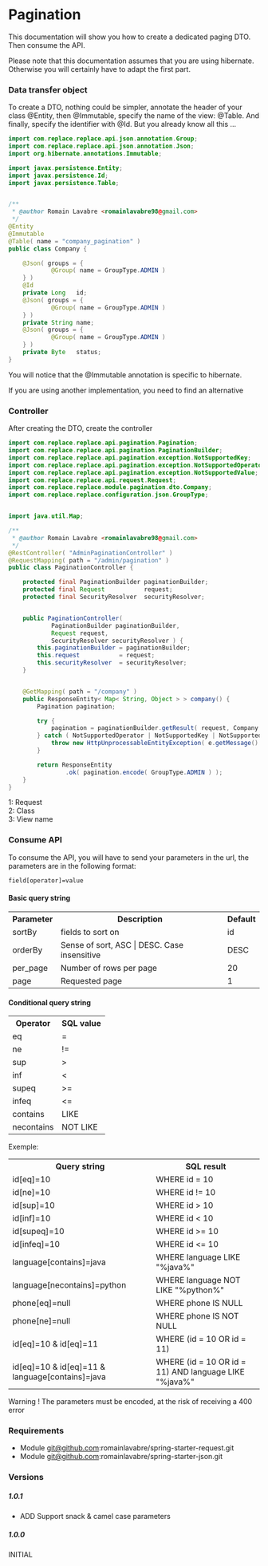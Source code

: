 # Pagination


This documentation will show you how to create a dedicated paging DTO.
Then consume the API.

Please note that this documentation assumes that you are using hibernate.
Otherwise you will certainly have to adapt the first part.

### Data transfer object


To create a DTO, nothing could be simpler, annotate the header of your class @Entity, then @Immutable, specify the name of the view: @Table.
And finally, specify the identifier with @Id. But you already know all this ...

```java
import com.replace.replace.api.json.annotation.Group;
import com.replace.replace.api.json.annotation.Json;
import org.hibernate.annotations.Immutable;

import javax.persistence.Entity;
import javax.persistence.Id;
import javax.persistence.Table;


/**
 * @author Romain Lavabre <romainlavabre98@gmail.com>
 */
@Entity
@Immutable
@Table( name = "company_pagination" )
public class Company {

    @Json( groups = {
            @Group( name = GroupType.ADMIN )
    } )
    @Id
    private Long   id;
    @Json( groups = {
            @Group( name = GroupType.ADMIN )
    } )
    private String name;
    @Json( groups = {
            @Group( name = GroupType.ADMIN )
    } )
    private Byte   status;
}
```


You will notice that the @Immutable annotation is specific to hibernate.

If you are using another implementation, you need to find an alternative

### Controller


After creating the DTO, create the controller

```java
import com.replace.replace.api.pagination.Pagination;
import com.replace.replace.api.pagination.PaginationBuilder;
import com.replace.replace.api.pagination.exception.NotSupportedKey;
import com.replace.replace.api.pagination.exception.NotSupportedOperator;
import com.replace.replace.api.pagination.exception.NotSupportedValue;
import com.replace.replace.api.request.Request;
import com.replace.replace.module.pagination.dto.Company;
import com.replace.replace.configuration.json.GroupType;


import java.util.Map;

/**
 * @author Romain Lavabre <romainlavabre98@gmail.com>
 */
@RestController( "AdminPaginationController" )
@RequestMapping( path = "/admin/pagination" )
public class PaginationController {

    protected final PaginationBuilder paginationBuilder;
    protected final Request           request;
    protected final SecurityResolver  securityResolver;


    public PaginationController(
            PaginationBuilder paginationBuilder,
            Request request,
            SecurityResolver securityResolver ) {
        this.paginationBuilder = paginationBuilder;
        this.request           = request;
        this.securityResolver  = securityResolver;
    }


    @GetMapping( path = "/company" )
    public ResponseEntity< Map< String, Object > > company() {
        Pagination pagination;

        try {
            pagination = paginationBuilder.getResult( request, Company.class, "company_pagination" );
        } catch ( NotSupportedOperator | NotSupportedKey | NotSupportedValue e ) {
            throw new HttpUnprocessableEntityException( e.getMessage() );
        }

        return ResponseEntity
                .ok( pagination.encode( GroupType.ADMIN ) );
    }
}
```

1: Request <br>
2: Class<DTO> <br>
3: View name

### Consume API


To consume the API, you will have to send your parameters in the url, the parameters are in the following format:

```http request
field[operator]=value
```

#### Basic query string

<table>
    <tr>
        <th>Parameter</th>
        <th>Description</th>
        <th>Default</th>
    </tr>
    <tr>
        <td>sortBy</td>
        <td>fields to sort on</td>
        <td>id</td>
    </tr>
    <tr>
        <td>orderBy</td>
        <td>Sense of sort, ASC | DESC. Case insensitive</td>
        <td>DESC</td>
    </tr>
    <tr>
        <td>per_page</td>
        <td>Number of rows per page</td>
        <td>20</td>
    </tr>
    <tr>
        <td>page</td>
        <td>Requested page</td>
        <td>1</td>
    </tr>
</table>

#### Conditional query string

<table>
    <tr>
        <th>Operator</th>
        <th>SQL value</th>
    </tr>
    <tr>
        <td>eq</td>
        <td>=</td>
    </tr>
    <tr>
        <td>ne</td>
        <td>!=</td>
    </tr>
    <tr>
        <td>sup</td>
        <td>></td>
    </tr>
    <tr>
        <td>inf</td>
        <td><</td>
    </tr>
    <tr>
        <td>supeq</td>
        <td>>=</td>
    </tr>
    <tr>
        <td>infeq</td>
        <td><=</td>
    </tr>
    <tr>
        <td>contains</td>
        <td>LIKE</td>
    </tr>
    <tr>
        <td>necontains</td>
        <td>NOT LIKE</td>
    </tr>
</table>

Exemple:

<table>
    <tr>
        <th>Query string</th>
        <th>SQL result</th>
    </tr>
    <tr>
        <td>id[eq]=10</td>
        <td>WHERE id = 10</td>
    </tr>
    <tr>
        <td>id[ne]=10</td>
        <td>WHERE id != 10</td>
    </tr>
    <tr>
        <td>id[sup]=10</td>
        <td>WHERE id > 10</td>
    </tr>
    <tr>
        <td>id[inf]=10</td>
        <td>WHERE id < 10</td>
    </tr>
    <tr>
        <td>id[supeq]=10</td>
        <td>WHERE id >= 10</td>
    </tr>
    <tr>
        <td>id[infeq]=10</td>
        <td>WHERE id <= 10</td>
    </tr>
    <tr>
        <td>language[contains]=java</td>
        <td>WHERE language LIKE "%java%"</td>
    </tr>
    <tr>
        <td>language[necontains]=python</td>
        <td>WHERE language NOT LIKE "%python%"</td>
    </tr>
    <tr>
        <td>phone[eq]=null</td>
        <td>WHERE phone IS NULL</td>
    </tr>
    <tr>
        <td>phone[ne]=null</td>
        <td>WHERE phone IS NOT NULL</td>
    </tr>
    <tr>
        <td>id[eq]=10 & id[eq]=11</td>
        <td>WHERE (id = 10 OR id = 11)</td>
    </tr>
    <tr>
        <td>id[eq]=10 & id[eq]=11 & language[contains]=java</td>
        <td>WHERE (id = 10 OR id = 11) AND language LIKE "%java%"</td>
    </tr>
</table>


Warning ! The parameters must be encoded, at the risk of receiving a 400 error

### Requirements

- Module git@github.com:romainlavabre/spring-starter-request.git
- Module git@github.com:romainlavabre/spring-starter-json.git

### Versions

##### 1.0.1

- ADD Support snack & camel case parameters 

##### 1.0.0

INITIAL
